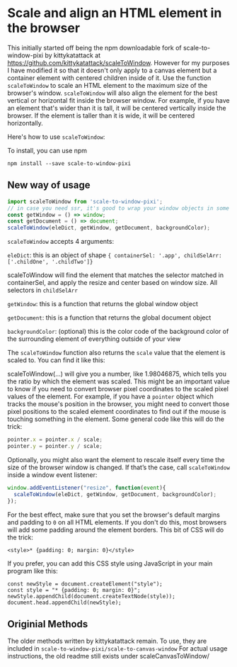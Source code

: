 Scale and align an HTML element in the browser
===============================================

This initially started off being the npm downloadable fork of scale-to-window-pixi by kittykatattack at https://github.com/kittykatattack/scaleToWindow. However for my purposes I have modified it so that it doesn't only apply to a canvas element but a container element with centered children inside of it.
Use the function `scaleToWindow` to scale an HTML element to
the maximum size of the browser's window. `scaleToWindow` will also align the element for the best vertical or horizontal fit inside the browser window. For example, if you have an element that's wider than it is tall, it will be centered vertically inside the browser. If the element is taller than it is wide, it will be centered horizontally.

Here's how to use `scaleToWindow`:

To install, you can use npm
```
npm install --save scale-to-window-pixi
```
## New way of usage

```js
import scaleToWindow from 'scale-to-window-pixi';
// in case you need ssr, it's good to wrap your window objects in some method
const getWindow = () => window;
const getDocument = () => document;
scaleToWindow(eleDict, getWindow, getDocument, backgroundColor);
```

`scaleToWindow` accepts 4 arguments:

`eleDict`: this is an object of shape `{ containerSel: '.app', childSelArr: ['.childOne', '.childTwo']}`

scaleToWindow will find the element that matches the selector matched in containerSel, and apply the resize and center based on window size. All selectors in `childSelArr`

`getWindow`: this is a function that returns the global window object

`getDocument`: this is a function that returns the global document object

`backgroundColor`: (optional) this is the color code of the background color of the surrounding element of everything outside of your view

The `scaleToWindow` function also returns the `scale` value that the
element is scaled to. You can find it like this:

scaleToWindow(...)  will give you a number, like 1.98046875, which tells you the
ratio by which the element was scaled. This might be an important value
to know if you need to convert browser pixel coordinates to the scaled
pixel values of the element. For example, if you have a `pointer`
object which tracks the mouse's position in the browser, you might
need to convert those pixel positions to the scaled element coordinates
to find out if the mouse is touching something in the element. Some general code like this will do the trick:
```js
pointer.x = pointer.x / scale;
pointer.y = pointer.y / scale;
```
Optionally, you might also want the element to rescale itself every
time the size of the browser window is changed. If that’s the case,
call `scaleToWindow` inside a window event listener:
```js
window.addEventListener("resize", function(event){ 
  scaleToWindow(eleDict, getWindow, getDocument, backgroundColor);
});
```
For the best effect, make sure that you set the browser's default margins and
padding to `0` on all HTML elements. If you don't do this, most
browsers will add some padding around the element borders.  This bit of CSS will do the
trick:
```
<style>* {padding: 0; margin: 0}</style>
```
If you prefer, you can add this CSS style using JavaScript in your main program
like this:
```
const newStyle = document.createElement("style");
const style = "* {padding: 0; margin: 0}";
newStyle.appendChild(document.createTextNode(style));
document.head.appendChild(newStyle);
```


## Originial Methods

The older methods written by kittykatattack remain. To use, they are included in ```scale-to-window-pixi/scale-to-canvas-window```
For actual usage instructions, the old readme still exists under scaleCanvasToWindow/

